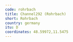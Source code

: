 ```yaml
---
code: rohrbach
title: Channel292 (Rohrbach)
short: Rohrbach
country: germany
itu: D
coordinates: 48.59972,11.5475
---
```

